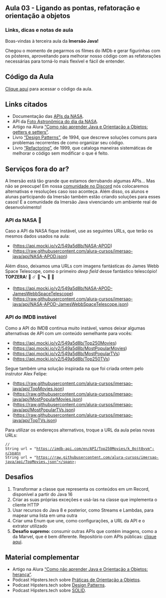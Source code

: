 
</a></div></div></div><section class="mentalista"><div class="container"><h2 class="mentalista-titulo">Aula 03 - Ligando as pontas, refatoração e orientação a objetos</h2><h3 class="mentalista-subtitulo">Links, dicas e notas de aula</h3><div class="cosmos-container cosmos-content imersao-dados cosmos-container-spacing"><p>Boas-vindas à terceira aula da <strong>Imersão Java!</strong></p><p>Chegou o momento de pegarmos os filmes do IMDb e gerar figurinhas com os pôsteres, aproveitando para melhorar nosso código com as refatorações necessárias para torná-lo mais flexível e fácil de entender.</p><h2>Código da Aula</h2><p><a href="https://github.com/alura-cursos/imersao-java/tree/aula3" target="_blank" rel="noopener">Clique aqui</a> para acessar o código da aula.</p><h2>Links citados</h2><ul><li>Documentação das <a href="https://api.nasa.gov/" target="_blank" rel="noopener">APIs da NASA</a>.</li><li>API da <a href="https://api.nasa.gov/planetary/apod?api_key=DEMO_KEY" target="_blank" rel="noopener">Foto Astronômica do dia da NASA</a>.</li><li>Artigo na Alura <a href="https://www.alura.com.br/artigos/nao-aprender-oo-getters-e-setters">“Como não aprender Java e Orientação a Objetos: getters e setters”</a>.</li><li>Livro <a href="https://www.amazon.com/Design-Patterns-Elements-Reusable-Object-Oriented/dp/0201633612" target="_blank" rel="noopener">“Design Patterns”</a>, de 1994, que descreve soluções comuns para problemas recorrentes de como organizar seu código.</li><li>Livro <a href="https://www.amazon.com/Refactoring-Improving-Design-Existing-Code/dp/0201485672" target="_blank" rel="noopener">“Refactoring”</a>, de 1999, que cataloga maneiras sistemáticas de melhorar o código sem modificar o que é feito.</li></ul><h2>Serviços fora do ar?</h2><p>A Imersão está tão grande que estamos derrubando algumas APIs... Mas não se preocupe! Em nossa <a href="https://discord.com/invite/XKt5CD5MDh" target="_blank" rel="noopener">comunidade no Discord</a> nós colocaremos alternativas e resoluções caso isso aconteça. Além disso, os alunos e alunas participando da Imersão também estão criando soluções para esses casos! É a comunidade da Imersão Java vivenciando um ambiente real de desenvolvimento!</p><h3>API da NASA 🌌</h3><p>Caso a API da NASA fique instável, use as seguintes URLs, que terão os mesmos dados usados na aula:</p><ul><li>(<a href="https://api.mocki.io/v2/549a5d8b/NASA-APOD" target="_blank" rel="noopener">https://api.mocki.io/v2/549a5d8b/NASA-APOD</a>)</li><li>(<a href="https://raw.githubusercontent.com/alura-cursos/imersao-java/api/NASA-APOD.json" target="_blank" rel="noopener">https://raw.githubusercontent.com/alura-cursos/imersao-java/api/NASA-APOD.json</a>)</li></ul><p>Além disso, deixamos uma URLs com imagens fantásticas do James Webb Space Telescope, como o primeiro <em>deep field</em> desse fantástico telescópio! <strong>TOPZERA</strong>! 🌠 ☄️ 🚀 🛰️ 🔭 🌌</p><ul><li>(<a href="https://api.mocki.io/v2/549a5d8b/NASA-APOD-JamesWebbSpaceTelescope" target="_blank" rel="noopener">https://api.mocki.io/v2/549a5d8b/NASA-APOD-JamesWebbSpaceTelescope</a>)</li><li>(<a href="https://raw.githubusercontent.com/alura-cursos/imersao-java/api/NASA-APOD-JamesWebbSpaceTelescope.json" target="_blank" rel="noopener">https://raw.githubusercontent.com/alura-cursos/imersao-java/api/NASA-APOD-JamesWebbSpaceTelescope.json</a>)</li></ul><h3>API do IMDB instável</h3><p>Como a API do IMDB continua muito instável, vamos deixar algumas alternativas de API com um conteúdo semelhante para vocês:</p><ul><li>(<a href="https://api.mocki.io/v2/549a5d8b/Top250Movies" target="_blank" rel="noopener">https://api.mocki.io/v2/549a5d8b/Top250Movies</a>)</li><li>(<a href="https://api.mocki.io/v2/549a5d8b/MostPopularMovies" target="_blank" rel="noopener">https://api.mocki.io/v2/549a5d8b/MostPopularMovies</a>)</li><li>(<a href="https://api.mocki.io/v2/549a5d8b/MostPopularTVs" target="_blank" rel="noopener">https://api.mocki.io/v2/549a5d8b/MostPopularTVs</a>)</li><li>(<a href="https://api.mocki.io/v2/549a5d8b/Top250TVs" target="_blank" rel="noopener">https://api.mocki.io/v2/549a5d8b/Top250TVs</a>)</li></ul><p>Segue também uma solução inspirada na que foi criada ontem pelo instrutor Alex Felipe:</p><ul><li>(<a href="https://raw.githubusercontent.com/alura-cursos/imersao-java/api/TopMovies.json" target="_blank" rel="noopener">https://raw.githubusercontent.com/alura-cursos/imersao-java/api/TopMovies.json</a>)</li><li>(<a href="https://raw.githubusercontent.com/alura-cursos/imersao-java/api/MostPopularMovies.json" target="_blank" rel="noopener">https://raw.githubusercontent.com/alura-cursos/imersao-java/api/MostPopularMovies.json</a>)</li><li>(<a href="https://raw.githubusercontent.com/alura-cursos/imersao-java/api/MostPopularTVs.json" target="_blank" rel="noopener">https://raw.githubusercontent.com/alura-cursos/imersao-java/api/MostPopularTVs.json</a>)</li><li>(<a href="https://raw.githubusercontent.com/alura-cursos/imersao-java/api/TopTVs.json" target="_blank" rel="noopener">https://raw.githubusercontent.com/alura-cursos/imersao-java/api/TopTVs.json</a>)</li></ul><p>Para utilizar os endereços alternativos, troque a URL da aula pelas novas URLs:</p><pre><code class="hljs java"><span class="hljs-comment"><span class="hljs-comment">// String url = "https://imdb-api.com/en/API/Top250Movies/k_0ojt0yvm";</span></span>
String url = <span class="hljs-string"><span class="hljs-string">"https://raw.githubusercontent.com/alura-cursos/imersao-java/api/TopMovies.json"</span></span>;</code></pre><h2>Desafios</h2><ol><li>Transformar a classe que representa os conteúdos em um Record, disponível a partir do Java 16</li><li>Criar as suas próprias exceções e usá-las na classe que implementa o cliente HTTP</li><li>Usar recursos do Java 8 e posterior, como Streams e Lambdas, para mapear uma lista em uma outra</li><li>Criar uma Enum que une, como configurações, a URL da API e o extrator utilizado</li><li><strong>Desafio supremo:</strong> consumir outras APIs que contém imagens, como a da Marvel, que é bem diferente. Repositório com APIs públicas: <a href="https://github.com/public-apis/public-apis" target="_blank" rel="noopener">clique aqui</a>.</li></ol><h2>Material complementar</h2><ul><li>Artigo na Alura  <a href="https://www.alura.com.br/artigos/como-nao-aprender-orientacao-a-objetos-heranca">“Como não aprender Java e Orientação a Objetos: herança”</a>.</li><li>Podcast Hipsters.tech sobre <a href="https://www.alura.com.br/podcast/praticas-de-orientacao-a-objetos-hipsters-129-a453">Práticas de Orientação a Objetos</a>.</li><li>Podcast Hipsters.tech sobre <a href="https://www.alura.com.br/podcast/design-patterns-hipsters-206-a345">Design Patterns</a>.</li><li>Podcast Hipsters.tech sobre <a href="https://www.alura.com.br/podcast/solid-codigo-bom-e-bonito-hipsters-ponto-tech-219-a649">SOLID</a>.</li></ul>
